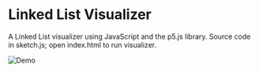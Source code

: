 # Linked List Visualizer 

A Linked List visualizer using JavaScript and the p5.js library. 
Source code in sketch.js; open index.html to run visualizer. 

![Demo](linkedlist)
